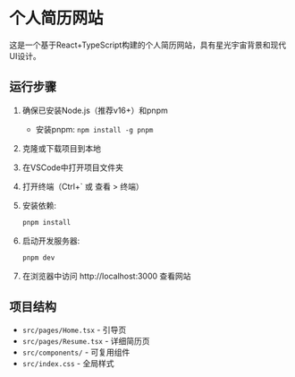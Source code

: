 # 个人简历网站

这是一个基于React+TypeScript构建的个人简历网站，具有星光宇宙背景和现代UI设计。

## 运行步骤

1. 确保已安装Node.js（推荐v16+）和pnpm
   - 安装pnpm: `npm install -g pnpm`

2. 克隆或下载项目到本地

3. 在VSCode中打开项目文件夹

4. 打开终端（Ctrl+` 或 查看 > 终端）

5. 安装依赖:
   ```bash
   pnpm install
   ```

6. 启动开发服务器:
   ```bash
   pnpm dev
   ```

7. 在浏览器中访问 http://localhost:3000 查看网站

## 项目结构

- `src/pages/Home.tsx` - 引导页
- `src/pages/Resume.tsx` - 详细简历页
- `src/components/` - 可复用组件
- `src/index.css` - 全局样式